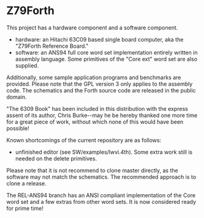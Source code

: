# Z79Forth
This project has a hardware component and a software component.

- hardware: an Hitachi 63C09 based single board computer, aka the "Z79Forth
  Reference Board."
- software: an ANS94 full core word set implementation entirely written in
  assembly language. Some primitives of the "Core ext" word set are also
  supplied.

Additionally, some sample application programs and benchmarks are provided.
Please note that the GPL version 3 only applies to the assembly code. The
schematics and the Forth source code are released in the public domain.

"The 6309 Book" has been included in this distribution with the express assent
of its author, Chris Burke--may he be hereby thanked one more time for a great
piece of work, without which none of this would have been possible!

Known shortcomings of the current repository are as follows:

- unfinished editor (see SW/examples/lwvi.4th). Some extra work still is needed
  on the delete primitives.
  
Please note that it is not recommend to clone master directly, as the software
may not match the schematics. The recommended approach is to clone a release.

The REL-ANS94 branch has an ANSI compliant implementation of the Core word set
and a few extras from other word sets. It is now considered ready for prime
time!

